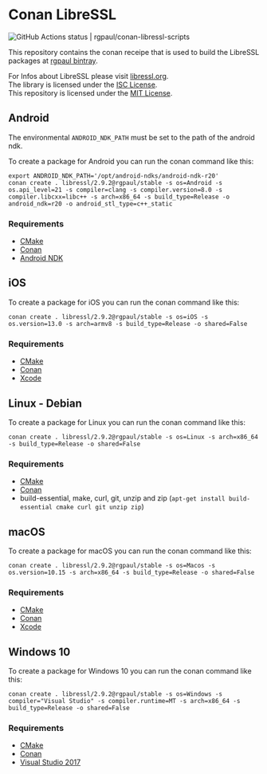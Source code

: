 # Conan LibreSSL

![GitHub Actions status | rgpaul/conan-libressl-scripts](https://github.com/rgpaul/conan-libressl-scripts/workflows/build/badge.svg)

This repository contains the conan receipe that is used to build the LibreSSL packages at [rgpaul bintray](https://bintray.com/manromen/rgpaul).

For Infos about LibreSSL please visit [libressl.org](https://www.libressl.org/).  
The library is licensed under the [ISC License](https://tldrlegal.com/license/-isc-license).  
This repository is licensed under the [MIT License](LICENSE).

## Android

The environmental `ANDROID_NDK_PATH` must be set to the path of the android ndk.

To create a package for Android you can run the conan command like this:

```
export ANDROID_NDK_PATH='/opt/android-ndks/android-ndk-r20'
conan create . libressl/2.9.2@rgpaul/stable -s os=Android -s os.api_level=21 -s compiler=clang -s compiler.version=8.0 -s compiler.libcxx=libc++ -s arch=x86_64 -s build_type=Release -o android_ndk=r20 -o android_stl_type=c++_static
```

### Requirements

* [CMake](https://cmake.org/)
* [Conan](https://conan.io/)
* [Android NDK](https://developer.android.com/ndk/downloads/)

## iOS

To create a package for iOS you can run the conan command like this:

```
conan create . libressl/2.9.2@rgpaul/stable -s os=iOS -s os.version=13.0 -s arch=armv8 -s build_type=Release -o shared=False
```

### Requirements

* [CMake](https://cmake.org/)
* [Conan](https://conan.io/)
* [Xcode](https://developer.apple.com/xcode/)

## Linux - Debian

To create a package for Linux you can run the conan command like this:

```
conan create . libressl/2.9.2@rgpaul/stable -s os=Linux -s arch=x86_64 -s build_type=Release -o shared=False
```

### Requirements

* [CMake](https://cmake.org/)
* [Conan](https://conan.io/)
* build-essential, make, curl, git, unzip and zip (`apt-get install build-essential cmake curl git unzip zip`)

## macOS

To create a package for macOS you can run the conan command like this:

```
conan create . libressl/2.9.2@rgpaul/stable -s os=Macos -s os.version=10.15 -s arch=x86_64 -s build_type=Release -o shared=False
```

### Requirements

* [CMake](https://cmake.org/)
* [Conan](https://conan.io/)
* [Xcode](https://developer.apple.com/xcode/)

## Windows 10

To create a package for Windows 10 you can run the conan command like this:

```
conan create . libressl/2.9.2@rgpaul/stable -s os=Windows -s compiler="Visual Studio" -s compiler.runtime=MT -s arch=x86_64 -s build_type=Release -o shared=False
```

### Requirements

* [CMake](https://cmake.org/)
* [Conan](https://conan.io/)
* [Visual Studio 2017](https://visualstudio.microsoft.com/de/downloads/)